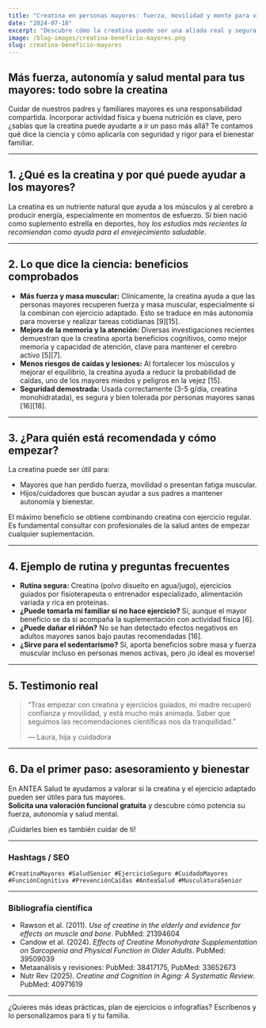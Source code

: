 ```yaml
---
title: "Creatina en personas mayores: fuerza, movilidad y mente para vivir mejor"
date: "2024-07-18"
excerpt: "Descubre cómo la creatina puede ser una aliada real y segura (...)" 
image: /blog-images/creatina-beneficio-mayores.png
slug: creatina-beneficio-mayores
---
```


## Más fuerza, autonomía y salud mental para tus mayores: todo sobre la creatina

Cuidar de nuestros padres y familiares mayores es una responsabilidad compartida. Incorporar actividad física y buena nutrición es clave, pero ¿sabías que la creatina puede ayudarte a ir un paso más allá? Te contamos qué dice la ciencia y cómo aplicarla con seguridad y rigor para el bienestar familiar.

---

## 1. ¿Qué es la creatina y por qué puede ayudar a los mayores?

La creatina es un nutriente natural que ayuda a los músculos y al cerebro a producir energía, especialmente en momentos de esfuerzo. Si bien nació como suplemento estrella en deportes, hoy *los estudios más recientes la recomiendan como ayuda para el envejecimiento saludable*.

---

## 2. Lo que dice la ciencia: beneficios comprobados

- **Más fuerza y masa muscular:** Clínicamente, la creatina ayuda a que las personas mayores recuperen fuerza y masa muscular, especialmente si la combinan con ejercicio adaptado. Esto se traduce en más autonomía para moverse y realizar tareas cotidianas [9][15].
- **Mejora de la memoria y la atención:** Diversas investigaciones recientes demuestran que la creatina aporta beneficios cognitivos, como mejor memoria y capacidad de atención, clave para mantener el cerebro activo [5][7].
- **Menos riesgos de caídas y lesiones:** Al fortalecer los músculos y mejorar el equilibrio, la creatina ayuda a reducir la probabilidad de caídas, uno de los mayores miedos y peligros en la vejez [15].
- **Seguridad demostrada:** Usada correctamente (3-5 g/día, creatina monohidratada), es segura y bien tolerada por personas mayores sanas [16][18].

---

## 3. ¿Para quién está recomendada y cómo empezar?

La creatina puede ser útil para:

- Mayores que han perdido fuerza, movilidad o presentan fatiga muscular.
- Hijos/cuidadores que buscan ayudar a sus padres a mantener autonomía y bienestar.

El máximo beneficio se obtiene combinando creatina con ejercicio regular. Es fundamental consultar con profesionales de la salud antes de empezar cualquier suplementación.

---

## 4. Ejemplo de rutina y preguntas frecuentes

- **Rutina segura:** Creatina (polvo disuelto en agua/jugo), ejercicios guiados por fisioterapeuta o entrenador especializado, alimentación variada y rica en proteínas.
- **¿Puede tomarla mi familiar si no hace ejercicio?** Sí, aunque el mayor beneficio se da si acompaña la suplementación con actividad física [6].
- **¿Puede dañar el riñón?** No se han detectado efectos negativos en adultos mayores sanos bajo pautas recomendadas [16].
- **¿Sirve para el sedentarismo?** Sí, aporta beneficios sobre masa y fuerza muscular incluso en personas menos activas, pero ¡lo ideal es moverse!

---

## 5. Testimonio real

> “Tras empezar con creatina y ejercicios guiados, mi madre recuperó confianza y movilidad, y está mucho más animada. Saber que seguimos las recomendaciones científicas nos da tranquilidad.”
>
> — Laura, hija y cuidadora

---

## 6. Da el primer paso: asesoramiento y bienestar

En ANTEA Salud te ayudamos a valorar si la creatina y el ejercicio adaptado pueden ser útiles para tus mayores.  
**Solicita una valoración funcional gratuita** y descubre cómo potencia su fuerza, autonomía y salud mental.

¡Cuidarles bien es también cuidar de ti!

---

### Hashtags / SEO

`#CreatinaMayores #SaludSenior #EjercicioSeguro #CuidadoMayores #FunciónCognitiva #PrevenciónCaídas #AnteaSalud #MusculaturaSenior`

---

### Bibliografía científica

- Rawson et al. (2011). *Use of creatine in the elderly and evidence for effects on muscle and bone*. PubMed: 21394604
- Candow et al. (2024). *Effects of Creatine Monohydrate Supplementation on Sarcopenia and Physical Function in Older Adults*. PubMed: 39509039
- Metaanálisis y revisiones: PubMed: 38417175, PubMed: 33652673
- Nutr Rev (2025). *Creatine and Cognition in Aging: A Systematic Review*. PubMed: 40971619

---

¿Quieres más ideas prácticas, plan de ejercicios o infografías? Escríbenos y lo personalizamos para ti y tu familia.
